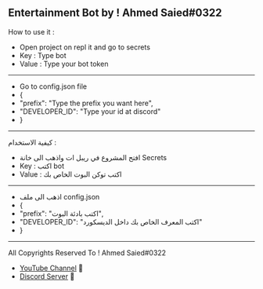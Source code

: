 Entertainment Bot by ! Ahmed Saied#0322
------------------------------------------
How to use it :
- Open project on repl it and go to secrets
- Key : Type bot
- Value : Type your bot token
------------------------------------------
- Go to config.json file
- {
-  "prefix": "Type the prefix you want here", 
-  "DEVELOPER_ID": "Type your id at discord"
- }

------------------------------------------
كيفية الاستخدام :
- افتح المشروع في ريبل ات واذهب الى خانة Secrets
- Key : اكتب bot
- Value : اكتب توكن البوت الخاص بك
------------------------------------------
- اذهب الى ملف config.json
- {
-  "prefix": "اكتب بادئة البوت", 
-  "DEVELOPER_ID": "اكتب المعرف الخاص بك داخل الديسكورد"
- }
___________________________________________
All Copyrights Reserved To ! Ahmed Saied#0322
- [YouTube Channel](https://bit.ly/2Un6Sxh) :rose:
- [Discord Server](https://bit.ly/3yEyFs1) :rose:
